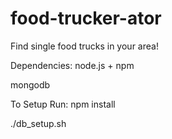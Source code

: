 food-trucker-ator
=================

Find single food trucks in your area!

Dependencies:
node.js + npm

mongodb

To Setup Run:
npm install 

./db_setup.sh
